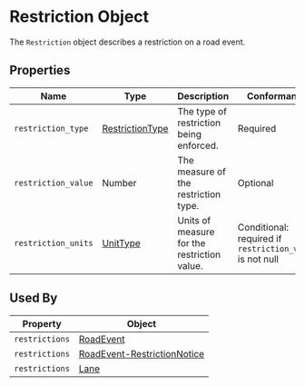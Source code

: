 # Restriction Object
The `Restriction` object describes a restriction on a road event.

## Properties
Name | Type | Description | Conformance | Notes
--- | --- | --- | --- | ---
`restriction_type` | [RestrictionType](/spec-content/enumerated-types/RestrictionType.md) | The type of restriction being enforced. | Required |
`restriction_value` | Number | The measure of the restriction type. | Optional |
`restriction_units` | [UnitType](/spec-content/enumerated-types/RestrictionUnit.md) | Units of measure for the restriction value. | Conditional: required if `restriction_value` is not null |

## Used By
Property | Object
--- | ---
`restrictions` | [RoadEvent](/spec-content/objects/RoadEvent.md)
`restrictions` | [RoadEvent-RestrictionNotice](/spec-content/objects/RoadEvent-RestrictionNotice.md)
`restrictions` | [Lane](/spec-content/objects/Lane.md)
